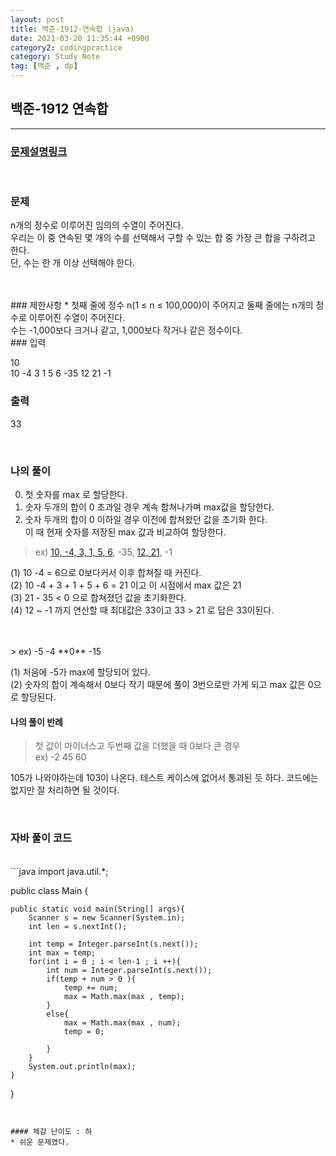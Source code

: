 ```yaml
---
layout: post
title: 백준-1912-연속합 (java)
date: 2021-03-20 11:35:44 +0900
category2: codingpractice
category: Study Note
tag: [백준 , dp]
---
```


## 백준-1912 연속합

---
### [문제설명링크   ](https://www.acmicpc.net/problem/1912)
<br>  

### 문제
n개의 정수로 이루어진 임의의 수열이 주어진다. <br>우리는 이 중 연속된 몇 개의 수를 선택해서 구할 수 있는 합 중 가장 큰 합을 구하려고 한다. <br>단, 수는 한 개 이상 선택해야 한다.

<br>  



<br>
### 제한사항
* 첫째 줄에 정수 n(1 ≤ n ≤ 100,000)이 주어지고 둘째 줄에는 n개의 정수로 이루어진 수열이 주어진다. <br>수는 -1,000보다 크거나 같고, 1,000보다 작거나 같은 정수이다.

<br>
### 입력

10<br>
10 -4 3 1 5 6 -35 12 21 -1
  

### 출력

33


<br>

### 나의 풀이
0. 첫 숫자를 max 로 할당한다.
1. 숫자 두개의 합이 0 초과일 경우 계속 합쳐나가며 max값을 할당한다.
2. 숫자 두개의 합이 0 이하일 경우 이전에 합쳐왔던 값을 초기화 한다.<br>
이 때 현재 숫자를 저장된 max 값과 비교하여 할당한다. 

> ex) [10, -4, 3, 1, 5, 6](#), -35, [12, 21](#), -1<br>

(1) 10 -4 = 6으로 0보다커서 이후 합쳐질 때 커진다.<br>
(2) 10 -4 + 3 + 1 + 5 + 6 = 21 이고 이 시점에서 max 값은 21<br>
(3) 21 - 35  < 0 으로 합쳐졌던 값을 초기화한다.<br>
(4) 12 ~ -1 까지 연산할 때 최대값은 33이고 33 > 21 로 답은 33이된다.<br>  

<br>  

<br>
> ex) -5 -4 **0** -15<br>  

(1) 처음에 -5가 max에 할당되어 있다.<br>
(2) 숫자의 합이 계속해서 0보다 작기 때문에 풀이 3번으로만 가게 되고 max 값은 0으로 할당된다.<br>
 
#### 나의 풀이 반례

>첫 값이 마이너스고 두번째 값을 더했을 때 0보다 큰 경우<br> ex) -2 45 60<br>  
  
105가 나와야하는데 103이 나온다. 테스트 케이스에 없어서 통과된 듯 하다. 코드에는 없지만 잘 처리하면 될 것이다.



<br>


### 자바 풀이 코드  

<br>
```java
import java.util.*;

public class Main {

    public static void main(String[] args){
        Scanner s = new Scanner(System.in);
        int len = s.nextInt();

        int temp = Integer.parseInt(s.next());
        int max = temp;
        for(int i = 0 ; i < len-1 ; i ++){
            int num = Integer.parseInt(s.next());
            if(temp + num > 0 ){
                temp += num;
                max = Math.max(max , temp);
            }
            else{
                max = Math.max(max , num);
                temp = 0;

            }
        }
        System.out.println(max);
    }
}
```


#### 체감 난이도 : 하
* 쉬운 문제였다.
